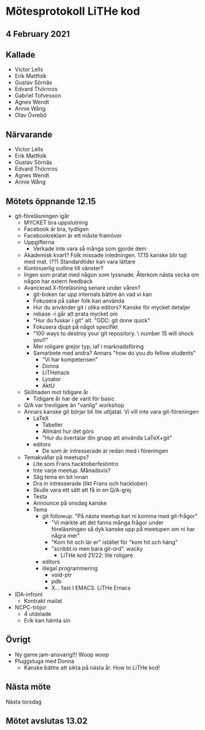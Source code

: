 # Mötesprotokoll LiTHe kod

## 4 February 2021

## Kallade

- Victor Lells
- Erik Mattfolk
- Gustav Sörnäs
- Edvard Thörnros
- Gabriel Tofvesson
- Agnes Wendt
- Annie Wång
- Olav Övrebö

## Närvarande

- Victor Lells
- Erik Mattfolk
- Gustav Sörnäs
- Edvard Thörnros
- Agnes Wendt
- Annie Wång

## Mötets öppnande 12.15

- git-föreläsningen igår
  - MYCKET bra uppslutning
  - Facebook är bra, tydligen
  - Facebookreklam är ett måste framöver
  - Uppgifterna
    - Verkade inte vara så många som gjorde dem
  - Akademisk kvart? Folk missade inledningen. 17.15 kanske blir tajt med mat.
    (??) Standardtider kan vara lättare
  - Kontinuerlig outline till vänster?
  - Ingen som pratat med någon som lyssnade. Återkom nästa vecka om någon har
    extern feedback
  - Avancerad X-föreläsning senare under våren?
    - git-boken tar upp internals bättre än vad vi kan
    - Fokusera på saker folk kan använda
    - Hur du använder git i olika editors? Kanske för mycket detaljer
    - rebase -i går att prata mycket om
    - "Hur du fuskar i git" alt. "GDC: git done quick"
    - Fokusera djupt på något specifikt
    - "100 ways to destroy your git repository. \\ number 15 will shock you!!"
    - Mer roligare grejor typ, iaf i marknadsföring
    - Samarbete med andra? Annars "how do you do fellow students"
      - "Vi har kompetensen"
      - Donna
      - LiTHehack
      - Lysator
      - AktU
  - Skillnaden mot tidigare år
    - Tidigare år har de varit för basic
  - Q/A var trevligare än "vanlig" workshop
  - Annars kanske git börjar bli lite uttjatat. Vi vill inte vara git-föreningen
    - LaTeX
      - Tabeller
      - Allmänt hur det görs
      - "Hur du övertalar din grupp att använda LaTeX+git"
    - editors
      - De som är intresserade är redan med i föreningen
  - Temakvällar på meetups?
    - Lite som Frans hacktoberfestintro
    - Inte varje meetup. Månadsvis?
    - Säg tema en bit innan
    - Dra in intresserade (likt Frans och hacktober)
    - Skulle vara ett sätt att få in en Q/A-grej
    - Testa
    - Announce på onsdag kanske
    - Tema
      - git followup. "På nästa meetup kan ni komma med git-frågor"
        - "Vi märkte att det fanns många frågor under föreläsningen så dyk
          kanske upp på meetupen om ni har några mer"
        - "Kom hit och lär er" istället för "kom hit och häng"
        - "scribbl.io men bara git-ord". wacky
          - LiTHe kod 21/22: lite roligare
      - editors
      - illegal programmering
        - void-ptr
        - pdb
        - X... fast I EMACS. LiTHe Emacs
- IDA-infront
  - Kontrakt mailat
- NCPC-tröjor
  - 4 utdelade
  - Erik kan hämta sin

## Övrigt

- Ny game jam-ansvarig!!! Woop woop
- Pluggstuga med Donna
  - Kanske bättre att sikta på nästa år. How to LiTHe kod!

## Nästa möte

Nästa torsdag

## Mötet avslutas 13.02
